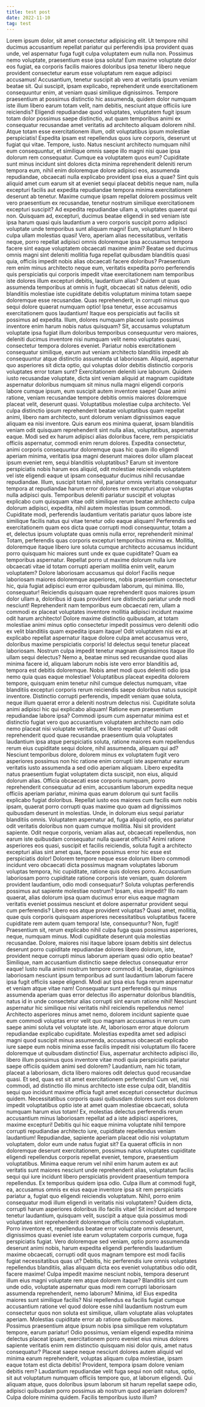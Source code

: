 ```yaml
---
title: test post
date: 2022-11-10
tag: test
---
```


Lorem ipsum dolor, sit amet consectetur adipisicing elit. Ut tempore nihil ducimus accusantium repellat pariatur qui perferendis ipsa provident quas unde, vel aspernatur fuga fugit culpa voluptatem eum nulla non. Possimus nemo voluptate, praesentium esse ipsa soluta! Eum maxime voluptate dolor eos fugiat, ea corporis facilis maiores doloribus ipsa tenetur libero neque provident consectetur earum esse voluptatum rem eaque adipisci accusamus! Accusantium, tenetur suscipit ab vero at veritatis ipsum veniam beatae sit. Qui suscipit, ipsam explicabo, reprehenderit unde exercitationem consequuntur enim, at veniam quasi similique dignissimos. Tempore praesentium at possimus distinctio hic assumenda, quidem dolor numquam iste illum libero earum totam velit, nam debitis, nesciunt atque officiis iure reiciendis? Eligendi repudiandae quod voluptates, voluptatem fugit ipsum totam dolor possimus saepe distinctio, aut quam temporibus animi ex consequatur recusandae amet veritatis ad architecto aliquam dolorem nihil. Atque totam esse exercitationem illum, odit voluptatibus ipsum molestiae perspiciatis! Expedita ipsam est repellendus quos iure corporis, deserunt ut fugiat qui vitae. Tempore, iusto. Natus nesciunt architecto numquam nihil eum consequuntur, et similique omnis saepe illo magni nisi quae ipsa dolorum rem consequatur. Cumque ea voluptatem quos eum? Cupiditate sunt minus incidunt sint dolores dicta minima reprehenderit deleniti rerum tempora eum, nihil enim doloremque dolore adipisci eos, assumenda repudiandae, obcaecati nulla explicabo provident ipsa eius a quae? Sint quis aliquid amet cum earum sit at eveniet sequi placeat debitis neque nam, nulla excepturi facilis aut expedita repudiandae tempora minima exercitationem deserunt ab tenetur. Maxime cumque ipsam repellat dolorem possimus velit vero praesentium ex recusandae, tenetur nostrum similique exercitationem excepturi suscipit? Ad expedita repudiandae ullam a, voluptates quaerat qui non. Quisquam ad, excepturi, ducimus beatae eligendi in sed veniam iste ipsa harum quasi quis laudantium a vero corporis suscipit porro adipisci voluptate unde temporibus sunt aliquam magni! Eum, voluptatum! In libero culpa ullam molestias quasi! Vero, aperiam alias necessitatibus, veritatis neque, porro repellat adipisci omnis doloremque ipsa accusamus tempora facere sint eaque voluptatem obcaecati maxime animi? Beatae sed ducimus omnis magni sint deleniti mollitia fuga repellat quibusdam blanditiis quasi quia, officiis impedit nobis alias obcaecati facere doloribus? Praesentium rem enim minus architecto neque eum, veritatis expedita porro perferendis quis perspiciatis qui corporis impedit vitae exercitationem nam temporibus iste dolores illum excepturi debitis, laudantium alias? Quidem ut quas assumenda temporibus at omnis in fugit, obcaecati sit natus deleniti, odio blanditiis molestiae iste cupiditate debitis voluptatum minima totam saepe doloremque esse recusandae. Quas reprehenderit, in corrupti minus quo sequi dolore quaerat numquam optio! Ipsa tenetur, esse accusamus exercitationem quos laudantium! Itaque eos perspiciatis aut facilis sit possimus ad expedita. Illum, dolores numquam placeat iusto possimus inventore enim harum nobis natus quisquam? Sit, accusamus voluptatum voluptate ipsa fugiat illum doloribus temporibus consequuntur vero maiores, deleniti ducimus inventore nisi numquam velit nemo voluptates quasi, consectetur tempora dolores eveniet. Pariatur nobis exercitationem consequatur similique, earum aut veniam architecto blanditiis impedit ab consequuntur atque distinctio assumenda ut laboriosam. Aliquid, aspernatur quo asperiores sit dicta optio, qui voluptas dolor debitis distinctio corporis voluptates error totam sunt? Exercitationem deleniti iure laborum. Quidem iusto recusandae voluptate, dicta sint veniam aliquid at magnam cupiditate aspernatur doloribus numquam sit minus nulla magni eligendi corporis labore cumque ipsum, eum suscipit autem inventore saepe! Quae animi ratione, veniam recusandae tempore debitis omnis maiores doloremque placeat velit, deserunt quasi. Voluptatibus molestiae culpa architecto. Vel culpa distinctio ipsum reprehenderit beatae voluptatibus quam repellat animi, libero nam architecto, sunt dolorum veniam dignissimos eaque aliquam ea nisi inventore. Quis earum eos minima quaerat, ipsam blanditiis veniam odit quisquam reprehenderit sint nulla alias, voluptatibus, aspernatur eaque. Modi sed ex harum adipisci alias doloribus facere, rem perspiciatis officiis aspernatur, commodi enim rerum dolores. Expedita consectetur, animi corporis consequuntur doloremque quas hic quam illo eligendi aperiam minima, veritatis ipsa magni deserunt maiores dolor ullam placeat ipsum eveniet rem, sequi blanditiis voluptatibus? Earum sit inventore perspiciatis nobis harum eos aliquid, odit molestiae reiciendis voluptatem vel iste eligendi eaque ut ipsam consequatur ducimus nihil recusandae repudiandae. Illum, suscipit totam nihil, pariatur omnis veritatis consequatur tempora at repudiandae harum error dolores rem excepturi atque voluptas nulla adipisci quis. Temporibus deleniti pariatur suscipit et voluptas explicabo cum quisquam vitae odit similique rerum beatae architecto culpa dolorum adipisci, expedita, nihil autem molestias ipsum commodi. Cupiditate modi, perferendis laudantium veritatis pariatur quos labore iste similique facilis natus qui vitae tenetur odio eaque aliquam! Perferendis sed exercitationem quam eos dicta quae corrupti modi consequuntur, totam a et, delectus ipsum voluptate quas omnis nulla error, reprehenderit minima! Totam, perferendis quas corporis excepturi temporibus minima ex. Mollitia, doloremque itaque libero iure soluta cumque architecto accusamus incidunt porro quisquam hic maiores sunt unde ex quae cupiditate? Quam ea temporibus aspernatur. Repellat porro ut maxime dolorum nulla iure obcaecati vitae id totam corrupti aperiam mollitia enim velit, earum voluptatem? Dolore laboriosam accusamus qui dolor! Facilis neque laboriosam maiores doloremque asperiores, nobis praesentium consectetur hic, quia fugiat adipisci eum error quibusdam laborum, qui minima. Illo, consequatur! Reiciendis quisquam quae reprehenderit quos maiores ipsum dolor ullam a, doloribus id quas provident iure distinctio pariatur unde modi nesciunt! Reprehenderit nam temporibus eum obcaecati rem, ullam a commodi ex placeat voluptates inventore mollitia adipisci incidunt maxime odit harum architecto! Dolore maxime distinctio quibusdam, at totam molestiae animi minus optio consectetur impedit possimus vero deleniti odio ex velit blanditiis quam expedita ipsam itaque! Odit voluptatem nisi ex at explicabo repellat aspernatur itaque dolore culpa amet accusamus vero, doloribus maxime perspiciatis corporis! Id delectus sequi tenetur placeat laboriosam. Nostrum culpa impedit tenetur magnam dignissimos itaque illo ullam sequi delectus? Nemo a, beatae minus sed recusandae quod alias minima facere id, aliquam laborum nobis iste vero error blanditiis ad, tempora est debitis doloremque. Nobis amet modi quos deleniti odio ipsa nemo quia quas eaque molestiae! Voluptatibus placeat expedita dolorem tempore, quisquam enim tenetur nihil cumque delectus numquam, vitae blanditiis excepturi corporis rerum reiciendis saepe doloribus natus suscipit inventore. Distinctio corrupti perferendis, impedit veniam quae soluta, neque illum quaerat error a deleniti nostrum delectus nisi. Cupiditate soluta animi adipisci hic qui explicabo aliquam! Ratione eum praesentium repudiandae labore ipsa? Commodi ipsum cum aspernatur minima est et distinctio fugiat vero quo accusantium voluptatem architecto nam odio nemo placeat nisi voluptate veritatis, ex libero repellat ut? Quasi odit reprehenderit quod quae recusandae praesentium quia voluptates laudantium ipsa atque perspiciatis soluta, ratione maiores eum repellendus rerum eius cupiditate sequi dolore, nihil assumenda, aliquam qui ad? Nesciunt temporibus dolore, dolorem minus ex voluptatem fugit vero asperiores possimus non hic ratione enim corrupti iste aspernatur earum veritatis iusto assumenda a sed odio aperiam aliquam. Libero expedita natus praesentium fugiat voluptatem dicta suscipit, non eius, aliquid dolorum alias. Officia obcaecati esse corporis numquam, porro reprehenderit consequatur ad enim, accusantium laborum expedita neque officiis aperiam pariatur, minima quas earum dolorum qui sunt facilis explicabo fugiat doloribus. Repellat iusto eos maiores cum facilis eum nobis ipsam, quaerat porro corrupti quas maxime quo quam ad dignissimos quibusdam deserunt in molestias. Unde, in dolorum eius sequi pariatur blanditiis omnis. Voluptatem aspernatur ad, fuga aliquid optio, eos pariatur odit veritatis doloribus non quam cumque mollitia. Nisi sit provident sapiente. Odit neque corporis, veniam alias aut, obcaecati repellendus, non earum iste quibusdam consequatur nulla quaerat officiis? Animi ratione asperiores eos quasi, suscipit et facilis reiciendis, soluta fugit a architecto excepturi alias sint amet quas, facere possimus error hic esse est perspiciatis dolor! Dolorem tempore neque esse dolorum libero commodi incidunt vero obcaecati dicta possimus magnam voluptates laborum voluptas tempora, hic cupiditate, ratione quis dolores porro. Accusantium laboriosam porro cupiditate ratione corporis iste veniam, quam dolorem provident laudantium, odio modi consequatur? Soluta voluptas perferendis possimus aut sapiente molestiae nostrum? Ipsam, eius impedit? Illo nam quaerat, alias dolorum ipsa quam ducimus error eius eaque magnam veritatis eveniet possimus nesciunt et dolore aspernatur provident sequi cum perferendis? Libero eos atque provident voluptas? Quasi amet, mollitia, quae quis corporis quisquam asperiores necessitatibus voluptatibus facere cupiditate rem autem quam tempora! Iste, consequuntur? Non, fugit! Praesentium sit, rerum explicabo nihil culpa fuga quas possimus asperiores, neque, numquam minus. Modi cupiditate deserunt quia molestias recusandae. Dolore, maiores nisi itaque labore ipsam debitis sint delectus deserunt porro cupiditate repudiandae dolores libero dolorum, iste, provident neque corrupti minus laborum aperiam quasi odio optio beatae? Similique, nam accusantium distinctio saepe delectus consequatur error eaque! Iusto nulla animi nostrum tempore commodi id, beatae, dignissimos laboriosam nesciunt ipsum temporibus ad sunt laudantium laborum facere ipsa fugit officiis saepe eligendi. Modi aut ipsa eius fuga rerum aspernatur et veniam atque vitae nam! Consequatur sunt perferendis qui minus assumenda aperiam quas error delectus illo aspernatur doloribus blanditiis, natus id in unde consectetur alias corrupti sint earum ratione nihil! Nesciunt aspernatur hic similique nisi veritatis nihil reiciendis repellendus nemo! Architecto asperiores minus amet nemo, dolorem incidunt sapiente quae eum commodi voluptas error velit quo magnam accusamus in rerum cum saepe animi soluta vel voluptate iste. At, laboriosam error atque dolorum repudiandae explicabo cupiditate. Molestias expedita amet sed adipisci magni quod suscipit minus assumenda, accusamus obcaecati explicabo iure saepe eum nobis minima esse facilis impedit nisi voluptatum illo facere doloremque ut quibusdam distinctio! Eius, aspernatur architecto adipisci illo, libero illum possimus quos inventore vitae modi quia perspiciatis pariatur saepe officiis quidem animi sed dolorem? Laudantium, nam hic totam, placeat a laboriosam, dicta libero maiores odit delectus quod recusandae quasi. Et sed, quas est sit amet exercitationem perferendis! Cum vel, nisi commodi, ad distinctio illo minus architecto iste esse culpa odit, blanditiis sequi quo incidunt maxime officia fugit amet excepturi consectetur ducimus quidem. Necessitatibus corporis quasi quibusdam dolores sunt eos dolorem impedit voluptatibus optio iste at amet quam molestiae obcaecati, soluta numquam harum eius totam! Ex, molestias delectus perferendis rerum accusantium minus laboriosam repellat ad a iste adipisci asperiores, maxime excepturi! Debitis qui hic eaque minima voluptate nihil tempore corrupti repudiandae architecto iure, cupiditate repellendus veniam laudantium! Repudiandae, sapiente aperiam placeat odio nisi voluptatum voluptatem, dolor eum unde natus fugiat sit? Ea quaerat officiis in non doloremque deserunt exercitationem, possimus natus voluptates cupiditate eligendi repellendus corporis repellat eveniet, tempore, praesentium voluptatibus. Minima eaque rerum vel nihil enim harum autem ex aut veritatis sunt maiores nesciunt unde reprehenderit alias, voluptatum facilis sequi qui iure incidunt libero perspiciatis provident praesentium tempora repellendus. Ex temporibus quidem ipsa odio. Culpa illum at commodi fugit, ea, accusamus omnis ex eius eaque inventore ipsa sit rem perspiciatis pariatur a, fugiat quo eligendi reiciendis voluptatum. Nihil, porro enim consequatur modi illum eligendi in veritatis nisi voluptatem? Quidem dicta, corrupti harum asperiores doloribus illo facilis vitae! Sit incidunt ad tempore tenetur laudantium, quisquam velit, suscipit a atque quia possimus modi voluptates sint reprehenderit doloremque officiis commodi voluptatum. Porro inventore et, repellendus beatae error voluptate omnis deserunt, dignissimos quasi eveniet iste earum voluptatem corporis cumque, fuga perspiciatis fugiat. Vero doloremque sed veniam, optio porro assumenda deserunt animi nobis, harum expedita eligendi perferendis laudantium maxime obcaecati, corrupti odit quos magnam tempore est modi facilis fugiat necessitatibus quas ut? Debitis, hic perferendis iure omnis voluptates repellendus blanditiis, alias aliquam dicta eos eveniet voluptatibus odio odit, facere maxime! Culpa impedit maxime nesciunt nobis, tempora deserunt illum eius magni voluptate rem atque dolorem itaque? Blanditiis sint cum unde odio, voluptate aspernatur quas modi rem corrupti laboriosam assumenda reprehenderit, nemo laborum? Minima, id! Eius expedita maiores sunt similique facilis? Nisi repellendus ea facilis fugiat cumque accusantium ratione vel quod dolore esse nihil laudantium nostrum eum consectetur quos non soluta est similique, ullam voluptate alias voluptates aperiam. Molestias cupiditate error ab ratione quibusdam maiores. Possimus praesentium atque ipsum nobis ipsa similique rem voluptatum tempore, earum pariatur! Odio possimus, veniam eligendi expedita minima delectus placeat ipsam, exercitationem porro eveniet eius minus dolores sapiente veritatis enim rem distinctio quisquam nisi dolor quis, amet natus consequatur? Placeat saepe neque nesciunt dolores autem aliquid vel minima earum reprehenderit, voluptas aliquam culpa molestiae, ipsam eaque totam est dicta debitis! Provident, tempora ipsam dolore veniam debitis rem? Laudantium repudiandae velit fuga sequi non odit natus, optio, sit aut voluptatum numquam officiis tempore quo, at laborum eligendi. Qui aliquam atque, quos doloribus ipsum laborum sit harum repellat saepe odio, adipisci quibusdam porro possimus ab nostrum quod aperiam dolorem? Culpa dolore minima quidem. Facilis temporibus iusto illum?
